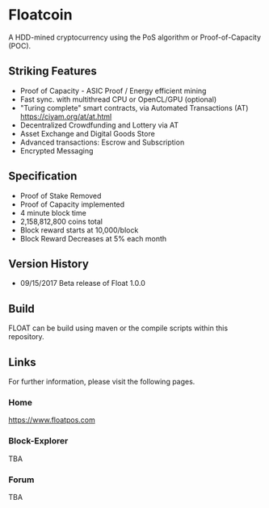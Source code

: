 # Floatcoin

A HDD-mined cryptocurrency using the PoS algorithm or Proof-of-Capacity (POC).

## Striking Features

- Proof of Capacity - ASIC Proof / Energy efficient mining
- Fast sync. with multithread CPU or OpenCL/GPU (optional)
- "Turing complete" smart contracts, via Automated Transactions (AT) https://ciyam.org/at/at.html
- Decentralized Crowdfunding and Lottery via AT
- Asset Exchange and Digital Goods Store
- Advanced transactions: Escrow and Subscription
- Encrypted Messaging

## Specification

- Proof of Stake Removed
- Proof of Capacity implemented
- 4 minute block time
- 2,158,812,800 coins total
- Block reward starts at 10,000/block
- Block Reward Decreases at 5% each month

## Version History

- 09/15/2017 Beta release of Float 1.0.0

## Build

FLOAT can be build using maven or the compile scripts within this repository.

## Links

For further information, please visit the following pages.

### Home
https://www.floatpos.com

### Block-Explorer
TBA

### Forum
TBA


